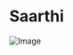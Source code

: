 # Saarthi
![Image](https://github.com/user-attachments/assets/b3c3a398-3d7a-4666-8169-88e4432d7ef9)
